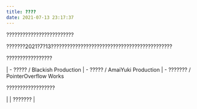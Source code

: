 ```yaml
---
title: ????
date: 2021-07-13 23:17:37
---
```


?????????????????????????

???????2021?7?13?????????????????????????????????????????????

?????????????????

 | - ????? / Blackish Production
 | - ????? / AmaiYuki Production
 | - ??????? / PointerOverflow Works


??????????????????

 |
 | ???????
 |
